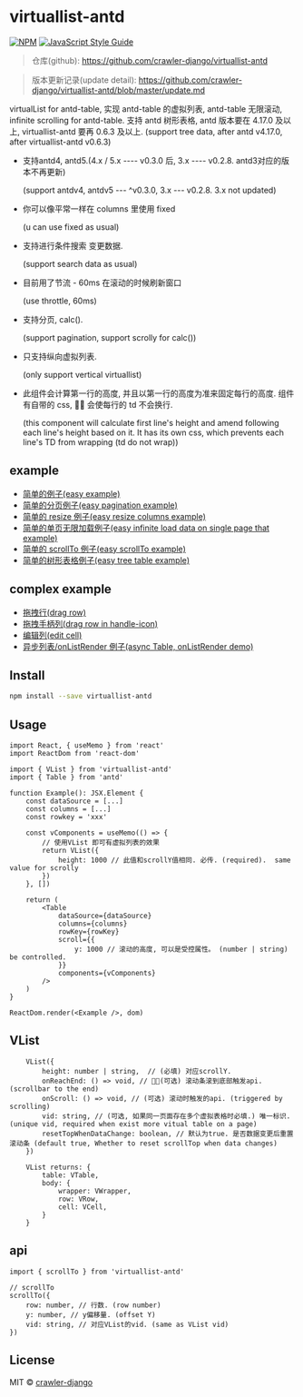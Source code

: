 # virtuallist-antd

>

[![NPM](https://img.shields.io/npm/v/virtuallist-antd.svg)](https://www.npmjs.com/package/virtuallist-antd) [![JavaScript Style Guide](https://img.shields.io/badge/code_style-standard-brightgreen.svg)](https://standardjs.com)

> 仓库(github): https://github.com/crawler-django/virtuallist-antd

> 版本更新记录(update detail): https://github.com/crawler-django/virtuallist-antd/blob/master/update.md

virtualList for antd-table, 实现 antd-table 的虚拟列表, antd-table 无限滚动, infinite scrolling for antd-table. 支持 antd 树形表格, antd 版本要在 4.17.0 及以上, virtuallist-antd 要再 0.6.3 及以上. (support tree data, after antd v4.17.0, after virtuallist-antd v0.6.3)

-   支持antd4, antd5.(4.x / 5.x ---- v0.3.0 后, 3.x ---- v0.2.8. antd3对应的版本不再更新)

    (support antdv4, antdv5 --- ^v0.3.0, 3.x --- v0.2.8. 3.x not updated)

-   你可以像平常一样在 columns 里使用 fixed

    (u can use fixed as usual)

-   支持进行条件搜索 变更数据.

    (support search data as usual)

-   目前用了节流 - 60ms 在滚动的时候刷新窗口

    (use throttle, 60ms)

-   支持分页, calc().

    (support pagination, support scrolly for calc())

-   只支持纵向虚拟列表.

    (only support vertical virtuallist)

-   此组件会计算第一行的高度, 并且以第一行的高度为准来固定每行的高度. 组件有自带的 css,  会使每行的 td 不会换行.

    (this component will calculate first line's height and amend following each line's height based on it. It has its own css, which prevents each line's TD from wrapping (td do not wrap))

## example

-   [简单的例子(easy example)](https://codesandbox.io/s/festive-worker-wc5wp)
-   [简单的分页例子(easy pagination example)](https://codesandbox.io/s/gracious-resonance-tmw44)
-   [简单的 resize 例子(easy resize columns example)](https://codesandbox.io/s/vibrant-darkness-kvt56?file=/index.js)
-   [简单的单页无限加载例子(easy infinite load data on single page that example)](https://codesandbox.io/s/reachend-wuxianjiazaixunigundong-y9nhd)
-   [简单的 scrollTo 例子(easy scrollTo example)](https://codesandbox.io/s/scrollto-jx10t)
-   [简单的树形表格例子(easy tree table example)](https://codesandbox.io/s/reachend-wuxianjiazaixunigundong-forked-63iom?file=/src/index.tsx)

## complex example

-   [拖拽行(drag row)](https://codesandbox.io/s/drag-row-1fjg4?file=/index.js)
-   [拖拽手柄列(drag row in handle-icon)](https://codesandbox.io/s/tuozhuaishoubinglie-antd4156-forked-1d6z1?file=/index.js)
-   [编辑列(edit cell)](https://codesandbox.io/s/editable-example-3656ln?file=/src/App.js)
-   [异步列表/onListRender 例子(async Table, onListRender demo)](https://codesandbox.io/s/shu-xing-biao-ge-forked-4lt6u?file=/src/index.tsx)

## Install

```bash
npm install --save virtuallist-antd
```

## Usage

```tsx
import React, { useMemo } from 'react'
import ReactDom from 'react-dom'

import { VList } from 'virtuallist-antd'
import { Table } from 'antd'

function Example(): JSX.Element {
	const dataSource = [...]
	const columns = [...]
	const rowkey = 'xxx'

	const vComponents = useMemo(() => {
		// 使用VList 即可有虚拟列表的效果
		return VList({
			height: 1000 // 此值和scrollY值相同. 必传. (required).  same value for scrolly
		})
	}, [])

	return (
		<Table
			dataSource={dataSource}
			columns={columns}
			rowKey={rowKey}
			scroll={{
				y: 1000 // 滚动的高度, 可以是受控属性。 (number | string) be controlled.
			}}
			components={vComponents}
		/>
	)
}

ReactDom.render(<Example />, dom)

```

## VList

```tsx
	VList({
		height: number | string,  // (必填) 对应scrollY.
		onReachEnd: () => void, // (可选) 滚动条滚到底部触发api. (scrollbar to the end)
		onScroll: () => void, // (可选) 滚动时触发的api. (triggered by scrolling)
		vid: string, // (可选, 如果同一页面存在多个虚拟表格时必填.) 唯一标识. (unique vid, required when exist more vitual table on a page)
		resetTopWhenDataChange: boolean, // 默认为true. 是否数据变更后重置滚动条 (default true, Whether to reset scrollTop when data changes)
	})

	VList returns: {
		table: VTable,
		body: {
			wrapper: VWrapper,
			row: VRow,
			cell: VCell,
		}
	}
```

## api

```tsx
import { scrollTo } from 'virtuallist-antd'

// scrollTo
scrollTo({
    row: number, // 行数. (row number)
    y: number, // y偏移量. (offset Y)
    vid: string, // 对应VList的vid. (same as VList vid)
})
```

## License

MIT © [crawler-django](https://github.com/crawler-django)
